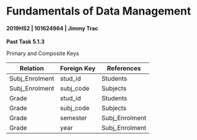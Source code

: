 # Fundamentals of Data Management

#### 2019HS2 |  101624964 | Jimmy Trac 

**Past Task 5.1.3**

Primary and Composite Keys

| Relation       | Foreign Key | References     |
| -------------- | ----------- | -------------- |
| Subj_Enrolment | stud_id     | Students       |
| Subj_Enrolment | subj_code   | Subjects       |
| Grade          | stud_id     | Students       |
| Grade          | subj_code   | Subjects       |
| Grade          | semester    | Subj_Enrolment |
| Grade          | year        | Subj_Enrolment |

